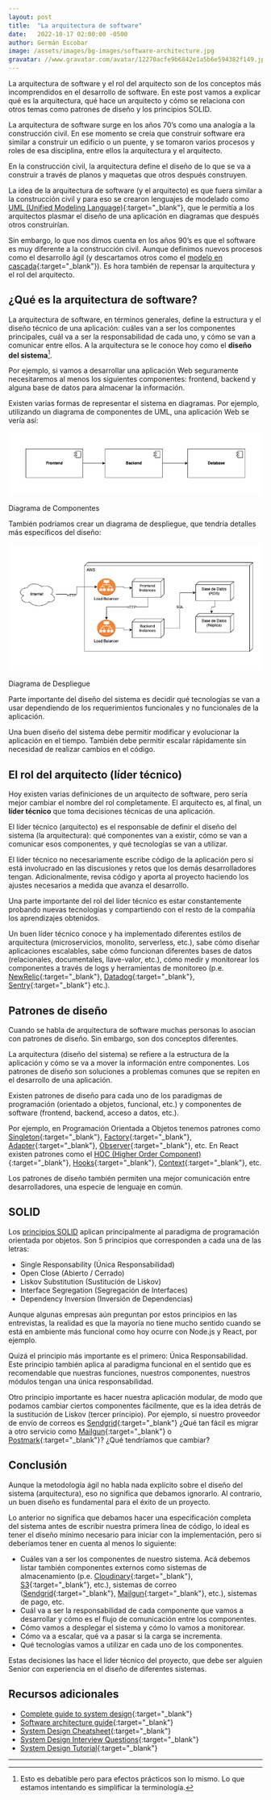 ```yaml
---
layout: post
title:  "La arquitectura de software"
date:   2022-10-17 02:00:00 -0500
author: Germán Escobar
image: /assets/images/bg-images/software-architecture.jpg
gravatar: //www.gravatar.com/avatar/12270acfe9b6842e1a5b6e594382f149.jpg?s=80
---
```


La arquitectura de software y el rol del arquitecto son de los conceptos más incomprendidos en el desarrollo de software. En este post vamos a explicar qué es la arquitectura, qué hace un arquitecto y cómo se relaciona con otros temas como patrones de diseño y los principios SOLID.<!-- more -->

La arquitectura de software surge en los años 70’s como una analogía a la construcción civil. En ese momento se creía que construir software era similar a construir un edificio o un puente, y se tomaron varios procesos y roles de esa disciplina, entre ellos la arquitectura y el arquitecto.

En la construcción civil, la arquitectura define el diseño de lo que se va a construir a través de planos y maquetas que otros después construyen.

La idea de la arquitectura de software (y el arquitecto) es que fuera similar a la construcción civil y para eso se crearon lenguajes de modelado como [UML (Unified Modeling Language)](https://es.wikipedia.org/wiki/Lenguaje_unificado_de_modelado){:target="\_blank"}, que le permitía a los arquitectos plasmar el diseño de una aplicación en diagramas que después otros construirían.

Sin embargo, lo que nos dimos cuenta en los años 90’s es que el software es muy diferente a la construcción civil. Aunque definimos nuevos procesos como el desarrollo ágil (y descartamos otros como el [modelo en cascada](https://es.wikipedia.org/wiki/Desarrollo_en_cascada){:target="\_blank"}). Es hora también de repensar la arquitectura y el rol del arquitecto.

## ¿Qué es la arquitectura de software?

La arquitectura de software, en términos generales, define la estructura y el diseño técnico de una aplicación: cuáles van a ser los componentes principales, cuál va a ser la responsabilidad de cada uno, y cómo se van a comunicar entre ellos. A la arquitectura se le conoce hoy como el **diseño del sistema**[^1].

Por ejemplo, si vamos a desarrollar una aplicación Web seguramente necesitaremos al menos los siguientes componentes: frontend, backend y alguna base de datos para almacenar la información.

Existen varias formas de representar el sistema en diagramas. Por ejemplo, utilizando un diagrama de componentes de UML, una aplicación Web se vería así:

<img src="/assets/images/software-architecture-components.png" alt="Componentes" class="photo border">
<p class="photo-description">Diagrama de Componentes</p>

También podríamos crear un diagrama de despliegue, que tendría detalles más específicos del diseño:

<img src="/assets/images/software-architecture-deployment.png" alt="Despliegue" class="photo border">
<p class="photo-description">Diagrama de Despliegue</p>

Parte importante del diseño del sistema es decidir qué tecnologías se van a usar dependiendo de los requerimientos funcionales y no funcionales de la aplicación.

Una buen diseño del sistema debe permitir modificar y evolucionar la aplicación en el tiempo. También debe permitir escalar rápidamente sin necesidad de realizar cambios en el código.

## El rol del arquitecto (líder técnico)

Hoy existen varias definiciones de un arquitecto de software, pero sería mejor cambiar el nombre del rol completamente. El arquitecto es, al final, un **líder técnico** que toma decisiones técnicas de una aplicación.

El líder técnico (arquitecto) es el responsable de definir el diseño del sistema (la arquitectura): qué componentes van a existir, cómo se van a comunicar esos componentes, y qué tecnologías se van a utilizar.

El líder técnico no necesariamente escribe código de la aplicación pero sí está involucrado en las discusiones y retos que los demás desarrolladores tengan. Adicionalmente, revisa código y aporta al proyecto haciendo los ajustes necesarios a medida que avanza el desarrollo.

Una parte importante del rol del líder técnico es estar constantemente probando nuevas tecnologías y compartiendo con el resto de la compañía los aprendizajes obtenidos.

Un buen líder técnico conoce y ha implementado diferentes estilos de arquitectura (microservicios, monolito, serverless, etc.), sabe cómo diseñar aplicaciones escalables, sabe cómo funcionan diferentes bases de datos (relacionales, documentales, llave-valor, etc.), cómo medir y monitorear los componentes a través de logs y herramientas de monitoreo (p.e. [NewRelic](https://newrelic.com/){:target="\_blank"}, [Datadog](https://www.datadoghq.com/){:target="\_blank"}, [Sentry](https://sentry.io/){:target="\_blank"} etc.).

## Patrones de diseño

Cuando se habla de arquitectura de software muchas personas lo asocian con patrones de diseño. Sin embargo, son dos conceptos diferentes.

La arquitectura (diseño del sistema) se refiere a la estructura de la aplicación y cómo se va a mover la información entre componentes. Los patrones de diseño son soluciones a problemas comunes que se repiten en el desarrollo de una aplicación.

Existen patrones de diseño para cada uno de los paradigmas de programación (orientado a objetos, funcional, etc.) y componentes de software (frontend, backend, acceso a datos, etc.).

Por ejemplo, en Programación Orientada a Objetos tenemos patrones como [Singleton](https://refactoring.guru/design-patterns/singleton){:target="\_blank"}, [Factory](https://refactoring.guru/design-patterns/factory-method){:target="\_blank"}, [Adapter](https://refactoring.guru/design-patterns/adapter){:target="\_blank"}, [Observer](https://refactoring.guru/design-patterns/observer){:target="\_blank"}, etc. En React existen patrones como el [HOC (Higher Order Component)](https://reactjs.org/docs/higher-order-components.html){:target="\_blank"}, [Hooks](https://reactjs.org/docs/hooks-intro.html){:target="\_blank"}, [Context](https://reactjs.org/docs/context.html){:target="\_blank"}, etc.

Los patrones de diseño también permiten una mejor comunicación entre desarrolladores, una especie de lenguaje en común.

## SOLID

Los [principios SOLID](https://es.wikipedia.org/wiki/SOLID) aplican principalmente al paradigma de programación orientada por objetos. Son 5 principios que corresponden a cada una de las letras:

- Single Responsability (Única Responsabilidad)
- Open Close (Abierto / Cerrado)
- Liskov Substitution (Sustitución de Liskov)
- Interface Segregation (Segregación de Interfaces)
- Dependency Inversion (Inversión de Dependencias)

Aunque algunas empresas aún preguntan por estos principios en las entrevistas, la realidad es que la mayoría no tiene mucho sentido cuando se está en ambiente más funcional como hoy ocurre con Node.js y React, por ejemplo.

Quizá el principio más importante es el primero: Única Responsabilidad. Este principio también aplica al paradigma funcional en el sentido que es recomendable que nuestras funciones, nuestros componentes, nuestros módulos tengan una única responsabilidad.

Otro principio importante es hacer nuestra aplicación modular, de modo que podamos cambiar ciertos componentes fácilmente, que es la idea detrás de la sustitución de Liskov (tercer principio). Por ejemplo, si nuestro proveedor de envío de correos es [Sendgrid](https://sendgrid.com/){:target="\_blank"} ¿Qué tan fácil es migrar a otro servicio como [Mailgun](https://www.mailgun.com/){:target="\_blank"} o [Postmark](https://postmarkapp.com/){:target="\_blank"}? ¿Qué tendríamos que cambiar?

## Conclusión

Aunque la metodología ágil no habla nada explícito sobre el diseño del sistema (arquitectura), eso no significa que debamos ignorarlo. Al contrario, un buen diseño es fundamental para el éxito de un proyecto.

Lo anterior no significa que debamos hacer una especificación completa del sistema antes de escribir nuestra primera línea de código, lo ideal es tener el diseño mínimo necesario para iniciar con la implementación, pero si deberíamos tener en cuenta al menos lo siguiente:

- Cuáles van a ser los componentes de nuestro sistema. Acá debemos listar también componentes externos como sistemas de almacenamiento (p.e. [Cloudinary](https://cloudinary.com/){:target="\_blank"}, [S3](https://aws.amazon.com/s3/){:target="\_blank"}, etc.), sistemas de correo ([Sendgrid](https://sendgrid.com/){:target="\_blank"}, [Mailgun](https://www.mailgun.com/){:target="\_blank"}, etc.), sistemas de pago, etc.
- Cuál va a ser la responsabilidad de cada componente que vamos a desarrollar y cómo es el flujo de comunicación entre los componentes.
- Cómo vamos a desplegar el sistema y cómo lo vamos a monitorear.
- Cómo va a escalar, qué va a pasar si la carga se incrementa.
- Qué tecnologías vamos a utilizar en cada uno de los componentes.

Estas decisiones las hace el líder técnico del proyecto, que debe ser alguien Senior con experiencia en el diseño de diferentes sistemas.

## Recursos adicionales

* [Complete guide to system design](https://www.educative.io/blog/complete-guide-to-system-design){:target="\_blank"}
* [Software architecture guide](https://martinfowler.com/architecture/){:target="\_blank"}
* [System Design Cheatsheet](https://gist.github.com/vasanthk/485d1c25737e8e72759f){:target="\_blank"}
* [System Design Interview Questions](https://www.freecodecamp.org/news/systems-design-for-interviews/){:target="\_blank"}
* [System Design Tutorial](https://systemdesigntutorial.com/){:target="\_blank"}

---

[^1]: Esto es debatible pero para efectos prácticos son lo mismo. Lo que estamos intentando es simplificar la terminología.